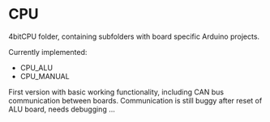 # CPU
 4bitCPU folder, containing subfolders with board specific Arduino projects.

 Currently implemented:
 - CPU_ALU
 - CPU_MANUAL

 First version with basic working functionality, including CAN bus communication between boards. Communication is still buggy after reset of ALU board, needs debugging ...
